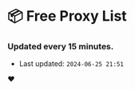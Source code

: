 # :package: Free Proxy List
### Updated every 15 minutes.

- Last updated: `2024-06-25 21:51`

:heart:
